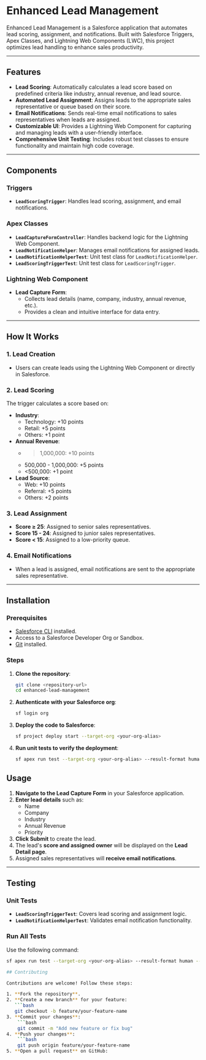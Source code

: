 # Enhanced Lead Management

Enhanced Lead Management is a Salesforce application that automates lead scoring, assignment, and notifications. Built with Salesforce Triggers, Apex Classes, and Lightning Web Components (LWC), this project optimizes lead handling to enhance sales productivity.

---

## Features

- **Lead Scoring**: Automatically calculates a lead score based on predefined criteria like industry, annual revenue, and lead source.
- **Automated Lead Assignment**: Assigns leads to the appropriate sales representative or queue based on their score.
- **Email Notifications**: Sends real-time email notifications to sales representatives when leads are assigned.
- **Customizable UI**: Provides a Lightning Web Component for capturing and managing leads with a user-friendly interface.
- **Comprehensive Unit Testing**: Includes robust test classes to ensure functionality and maintain high code coverage.

---

## Components

### **Triggers**
- **`LeadScoringTrigger`**: Handles lead scoring, assignment, and email notifications.

### **Apex Classes**
- **`LeadCaptureFormController`**: Handles backend logic for the Lightning Web Component.
- **`LeadNotificationHelper`**: Manages email notifications for assigned leads.
- **`LeadNotificationHelperTest`**: Unit test class for `LeadNotificationHelper`.
- **`LeadScoringTriggerTest`**: Unit test class for `LeadScoringTrigger`.

### **Lightning Web Component**
- **Lead Capture Form**:
  - Collects lead details (name, company, industry, annual revenue, etc.).
  - Provides a clean and intuitive interface for data entry.

---

## How It Works

### **1. Lead Creation**
- Users can create leads using the Lightning Web Component or directly in Salesforce.

### **2. Lead Scoring**
The trigger calculates a score based on:
- **Industry**:
  - Technology: +10 points
  - Retail: +5 points
  - Others: +1 point
- **Annual Revenue**:
  - >1,000,000: +10 points
  - 500,000 - 1,000,000: +5 points
  - <500,000: +1 point
- **Lead Source**:
  - Web: +10 points
  - Referral: +5 points
  - Others: +2 points

### **3. Lead Assignment**
- **Score ≥ 25**: Assigned to senior sales representatives.
- **Score 15 - 24**: Assigned to junior sales representatives.
- **Score < 15**: Assigned to a low-priority queue.

### **4. Email Notifications**
- When a lead is assigned, email notifications are sent to the appropriate sales representative.

---

## Installation

### **Prerequisites**
- [Salesforce CLI](https://developer.salesforce.com/tools/sfdxcli) installed.
- Access to a Salesforce Developer Org or Sandbox.
- [Git](https://git-scm.com/) installed.

### **Steps**
1. **Clone the repository**:
   ```bash
   git clone <repository-url>
   cd enhanced-lead-management
2. **Authenticate with your Salesforce org**:
    ```bash
    sf login org
3. **Deploy the code to Salesforce**:
    ```bash
    sf project deploy start --target-org <your-org-alias>
4. **Run unit tests to verify the deployment**:
    ```bash
    sf apex run test --target-org <your-org-alias> --result-format human --code-coverage --synchronous

## Usage

1. **Navigate to the Lead Capture Form** in your Salesforce application.
2. **Enter lead details** such as:
   - Name
   - Company
   - Industry
   - Annual Revenue
   - Priority
3. **Click Submit** to create the lead.
4. The lead's **score and assigned owner** will be displayed on the **Lead Detail page**.
5. Assigned sales representatives will **receive email notifications**.

---

## Testing

### Unit Tests
- **`LeadScoringTriggerTest`**: Covers lead scoring and assignment logic.
- **`LeadNotificationHelperTest`**: Validates email notification functionality.

### Run All Tests
Use the following command:
```bash
sf apex run test --target-org <your-org-alias> --result-format human --code-coverage --synchronous

## Contributing

Contributions are welcome! Follow these steps:

1. **Fork the repository**.
2. **Create a new branch** for your feature:
   ```bash
   git checkout -b feature/your-feature-name
3. **Commit your changes**:
    ```bash
    git commit -m "Add new feature or fix bug"
4. **Push your changes**:
    ```bash
    git push origin feature/your-feature-name
5. **Open a pull request** on GitHub:
